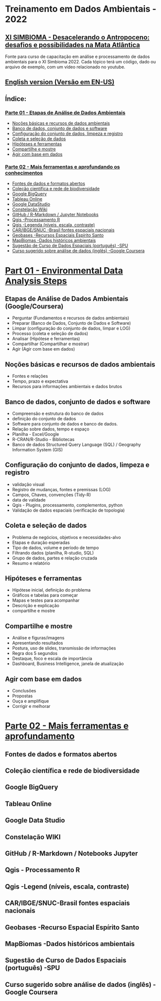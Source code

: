 # Treinamento em Dados Ambientais - 2022
## [XI SIMBIOMA - Desacelerando o Antropoceno: desafios e possibilidades na Mata Atlântica](http://www.sambio.org.br/simbioma/)
Fonte para curso de capacitação em análise e processamento de dados ambientais para o XI Simbioma 2022. Cada tópico terá um código, dado ou arquivo de exemplo, com um vídeo relacionado no youtube.

## [English version (Versão em EN-US)](README.md)

## Índice:

### [Parte 01 - Etapas de Análise de Dados Ambientais](/part01/#)
- [Noções básicas e recursos de dados ambientais](https://github.com/leandromet/enviroment_data_training/blob/main/README.pt-br.md#no%C3%A7%C3%B5es-b%C3%A1sicas-e-recursos-de-dados-ambientais)  
- [Banco de dados, conjunto de dados e software](https://github.com/leandromet/enviroment_data_training/blob/main/README.pt-br.md#banco-de-dados-conjunto-de-dados-e-software)  
- [Configuração do conjunto de dados, limpeza e registro ](https://github.com/leandromet/enviroment_data_training/blob/main/README.pt-br.md#configura%C3%A7%C3%A3o-do-conjunto-de-dados-limpeza-e-registro) 
- [Coleta e seleção de dados](https://github.com/leandromet/enviroment_data_training/blob/main/README.pt-br.md#coleta-e-sele%C3%A7%C3%A3o-de-dados)  
- [Hipóteses e ferramentas](https://github.com/leandromet/enviroment_data_training/blob/main/README.pt-br.md#hip%C3%B3teses-e-ferramentas)
- [Compartilhe e mostre](https://github.com/leandromet/enviroment_data_training/blob/main/README.pt-br.md#compartilhe-e-mostre)
- [Agir com base em dados](https://github.com/leandromet/enviroment_data_training/blob/main/README.pt-br.md#agir-com-base-em-dados)

### [Parte 02 - Mais ferramentas e aprofundando os conhecimentos](/part02/#)
- [Fontes de dados e formatos abertos](https://github.com/leandromet/enviroment_data_training/blob/main/README.pt-br.md#fontes-de-dados-e-formatos-abertos)
- [Coleção científica e rede de biodiversidade](https://github.com/leandromet/enviroment_data_training/blob/main/README.pt-br.md#cole%C3%A7%C3%A3o-cient%C3%ADfica-e-rede-de-biodiversidade)
- [Google BigQuery](#google-bigquery)
- [Tableau Online](#tableau-online)
- [Google DataStudio](#google-datastudio)
- [Constelação Wiki](https://github.com/leandromet/enviroment_data_training/blob/main/README.pt-br.md#constela%C3%A7%C3%A3o-wiki)
- [GitHub / R-Markdown / Jupyter Notebooks](#github--r-markdown--jupyter-notebooks)
- [Qgis -Processamento R](https://github.com/leandromet/enviroment_data_training/blob/main/README.pt-br.md#qgis---processamento-r)
- [Qgis -Legenda (níveis, escala, contraste)](https://github.com/leandromet/enviroment_data_training/blob/main/README.pt-br.md#qgis--legend-n%C3%ADveis-escala-contraste)
- [CAR/IBGE/SNUC -Brasil fontes espaciais nacionais](https://github.com/leandromet/enviroment_data_training/blob/main/README.pt-br.md#caribgesnuc-brasil-fontes-espaciais-nacionais)
- [Geobases -Recursos Espaciais Espírito Santo](https://github.com/leandromet/enviroment_data_training/blob/main/README.pt-br.md#geobases--recurso-espacial-esp%C3%ADrito-santo)
- [MapBiomas -Dados históricos ambientais](https://github.com/leandromet/enviroment_data_training/blob/main/README.pt-br.md#mapbiomas--dados-hist%C3%B3ricos-ambientais)
- [Sugestão de Curso de Dados Espaciais (português) -SPU](https://github.com/leandromet/enviroment_data_training/blob/main/README.pt-br.md#sugest%C3%A3o-de-curso-de-dados-espaciais-portugu%C3%AAs--spu)
- [Curso sugerido sobre análise de dados (inglês) -Google Coursera](https://github.com/leandromet/enviroment_data_training/blob/main/README.pt-br.md#curso-sugerido-sobre-an%C3%A1lise-de-dados-ingl%C3%AAs--google-coursera)




# [Part 01 - Environmental Data Analysis Steps](/part01/#)

## Etapas de Análise de Dados Ambientais (Google/Coursera)
- Perguntar (Fundamentos e recursos de dados ambientais)
- Preparar (Banco de Dados, Conjunto de Dados e Software)
- Limpar (configuração do conjunto de dados, limpar e LOG)
- Processo (coleta e seleção de dados)
- Analisar (Hipótese e ferramentas)
- Compartilhar (Compartilhar e mostrar)
- Agir (Agir com base em dados)

## Noções básicas e recursos de dados ambientais

- Fontes e relações
- Tempo, prazo e expectativa
- Recursos para informações ambientais e dados brutos

## Banco de dados, conjunto de dados e software


- Compreensão e estrutura do banco de dados
- definição do conjunto de dados
- Software para conjunto de dados e banco de dados.
- Relação sobre dados, tempo e espaço
- Planilha - Excel/Google
- R-CRAN/R-Studio - Bibliotecas
- Banco de dados Structured Query Language (SQL) / Geography Information System (GIS)

## Configuração do conjunto de dados, limpeza e registro
- validação visual
- Registro de mudanças, fontes e premissas (LOG)
- Campos, Chaves, convenções (Tidy-R)
- data de validade
- Qgis - Plugins, processamento, complementos, python
- Validação de dados espaciais (verificação de topologia)


## Coleta e seleção de dados

- Problema de negócios, objetivos e necessidades-alvo
- Etapas e duração esperadas
- Tipo de dados, volume e período de tempo
- Filtrando dados (planilha, R-studio, SQL)
- Grupo de dados, partes e relação cruzada
- Resumo e relatório

## Hipóteses e ferramentas

- Hipótese inicial, definição do problema
- Gráficos e tabelas para começar
- Mapas e testes para acompanhar
- Descrição e explicação
- compartilhe e mostre

## Compartilhe e mostre
- Análise e figuras/imagens
- Apresentando resultados
- Postura, uso de slides, transmissão de informações
- Regra dos 5 segundos
- Destaque, foco e escala de importância
- Dashboard, Business Intelligence, janela de atualização



## Agir com base em dados
- Conclusões
- Propostas
- Ouça e amplifique
- Corrigir e melhorar

# [Parte 02 - Mais ferramentas e aprofundamento](/part02/#)
## Fontes de dados e formatos abertos
## Coleção científica e rede de biodiversidade
## Google BigQuery
## Tableau Online
## Google Data Studio
## Constelação WIKI
## GitHub / R-Markdown / Notebooks Jupyter
## Qgis - Processamento R
## Qgis -Legend (níveis, escala, contraste)
## CAR/IBGE/SNUC-Brasil fontes espaciais nacionais
## Geobases -Recurso Espacial Espírito Santo
## MapBiomas -Dados históricos ambientais
## Sugestão de Curso de Dados Espaciais (português) -SPU
## Curso sugerido sobre análise de dados (inglês) -Google Coursera

